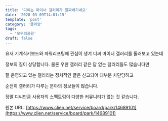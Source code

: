 ```yaml
---
title: '디씨는 마이너 갤러리가 알짜배기네요'
date: '2020-03-09T14:01:15'
template: 'post'
category: '클리앙'
tags: 
  - '모두의공원'
draft: false
---
```


요새 기계식키보드와 파워리프팅에 관심이 생겨 디씨 마이너 갤러리를 둘러보고 있는데

정보의 질이 상당합니다. 물론 우한 갤러리 같은 답 없는 갤러리들도 많습니다만

잘 운영되고 있는 갤러리는 정치적인 글은 신고되어 대부분 차단당하고

순전히 갤러리가 다루는 분야의 정보들이 많습니다.

정말 디씨만큼 사용자의 스펙트럼이 다양한 커뮤니티가 없는 것 같습니다.

원본 URL: [https://www.clien.net/service/board/park/14689101](https://www.clien.net/service/board/park/14689101)